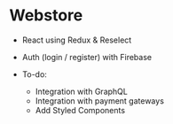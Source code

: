 # Webstore
- React using Redux & Reselect
- Auth (login / register) with Firebase

- To-do:
  - Integration with GraphQL
  - Integration with payment gateways
  - Add Styled Components
